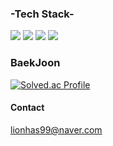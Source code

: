 

### -Tech Stack-
<img src="https://img.shields.io/badge/Unity3D-FFFFFF?style=flat-square&logo=Unity&logoColor=white&color=black"/> <img src="https://img.shields.io/badge/Unreal%20Engine-%23313131.svg?logo=unrealengine&logoColor=white"/> 
<img src="https://img.shields.io/badge/C++-blue.svg?style=flat&logo=c%2B%2B"/> <img src="https://custom-icon-badges.demolab.com/badge/C%23-%23239120.svg?logo=cshrp&logoColor=white"/>


### BaekJoon
[![Solved.ac Profile](http://mazassumnida.wtf/api/generate_badge?boj=lionhas99)](https://solved.ac/lionhas99)


<!--
### Programmers
![캡처](https://github.com/rohyunsang/rohyunsang/assets/82229769/a8805d21-1712-4c9b-a2b4-1b609dfdf99f)

2023 07 ~    -->

#### Contact

lionhas99@naver.com
